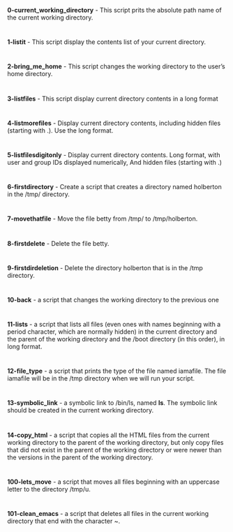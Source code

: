 **0-current_working_directory** - This script prits the absolute path name of the current working directory.
#
**1-listit** - This script display the contents list of your current directory.
#
**2-bring_me_home** - This script changes the working directory to the user’s home directory.
#
**3-listfiles** - This script display current directory contents in a long format
#
**4-listmorefiles** - Display current directory contents, including hidden files (starting with .). Use the long format.
#
**5-listfilesdigitonly** - Display current directory contents. Long format, with user and group IDs displayed numerically, And hidden files (starting with .)
#
**6-firstdirectory** - Create a script that creates a directory named holberton in the /tmp/ directory.
#
**7-movethatfile** - Move the file betty from /tmp/ to /tmp/holberton.
#
**8-firstdelete** - Delete the file betty.
#
**9-firstdirdeletion** - Delete the directory holberton that is in the /tmp directory.
#
**10-back** - a script that changes the working directory to the previous one
#
**11-lists** - a script that lists all files (even ones with names beginning with a period character, which are normally hidden) in the current directory and the parent of the working directory and the /boot directory (in this order), in long format.
#
**12-file_type** - a script that prints the type of the file named iamafile. The file iamafile will be in the /tmp directory when we will run your script.
#
**13-symbolic_link** - a symbolic link to /bin/ls, named __ls__. The symbolic link should be created in the current working directory.
#
**14-copy_html** - a script that copies all the HTML files from the current working directory to the parent of the working directory, but only copy files that did not exist in the parent of the working directory or were newer than the versions in the parent of the working directory.
#
**100-lets_move** - a script that moves all files beginning with an uppercase letter to the directory /tmp/u.
#
**101-clean_emacs** - a script that deletes all files in the current working directory that end with the character ~.
#